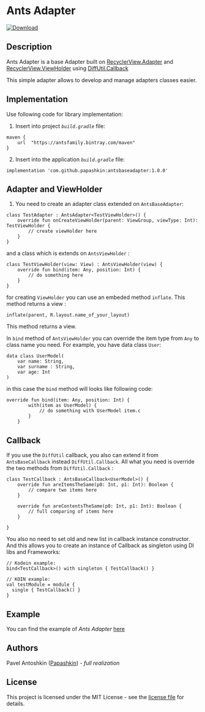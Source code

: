 # Ants Adapter
[ ![Download](https://api.bintray.com/packages/antsfamily/maven/AntsBaseAdapter/images/download.svg?version=1.0.0) ](https://bintray.com/antsfamily/maven/AntsBaseAdapter/1.0.0/link)

## Description
Ants Adapter is a base Adapter built on [RecyclerView.Adapter](https://developer.android.com/reference/android/support/v7/widget/RecyclerView.Adapter) and [RecyclerView.ViewHolder](https://developer.android.com/reference/android/support/v7/widget/RecyclerView.ViewHolder.html) using [DiffUtil.Callback](https://developer.android.com/reference/android/support/v7/util/DiffUtil.Callback)

This simple adapter allows to develop and manage adapters classes easier.

## Implementation

Use following code for library implementation:

1. Insert into project *`build.gradle`* file:
```
maven {
    url  "https://antsfamily.bintray.com/maven"
}
```

2. Insert into the application *`build.gradle`* file:
```
implementation 'com.github.papashkin:antsbaseadapter:1.0.0'
```

## Adapter and ViewHolder

1. You need to create an adapter class extended on `AntsBaseAdapter`:

```
class TestAdapter : AntsAdapter<TestViewHolder>() {
    override fun onCreateViewHolder(parent: ViewGroup, viewType: Int): TestViewHolder {
        // create viewHolder here
    }
}
```
and a class which is extends on `AntsViewHolder` :
```
class TestViewHolder(view: View) : AntsViewHolder(view) {
    override fun bind(item: Any, position: Int) {
        // do something here
    }
}
```

for creating `ViewHolder` you can use an embeded method `inflate`. This method returns a view :
```
inflate(parent, R.layout.name_of_your_layout)
```
This method returns a view.


In `bind` method of `AntsViewHolder` you can override the item type from `Any` to class name you need.
For example, you have data class `User`:
```
data class UserModel(
    var name: String,
    var surname : String,
    var age: Int
)
```

in this case the `bind` method will looks like following code:
```
override fun bind(item: Any, position: Int) {
        with(item as UserModel) {
            // do something with UserModel item.c
        }
    }
```

## Callback

If you use the `DiffUtil` callback, you also can extend it from `AntsBaseCallback` instead `DiffUtil.Callback`.
All what you need is override the two methods from `DiffUtil.Callback` :
```
class TestCallback : AntsBaseCallback<UserModel>() {
    override fun areItemsTheSame(p0: Int, p1: Int): Boolean {
        // compare two items here
    }

    override fun areContentsTheSame(p0: Int, p1: Int): Boolean {
        // full comparing of items here 
    }

}
```
You also no need to set old and new list in callback instance constructor.
And this allows you to create an instance of Callback as singleton using DI libs and Frameworks:

```
// Kodein example:
bind<TestCallback>() with singleton { TestCallback() }

// KOIN example:
val testModule = module { 
  single { TestCallback() } 
}
```
## Example
You can find the example of *Ants Adapter* [here](sample)


## Authors
Pavel Antoshkin ([Papashkin](https://github.com/Papashkin)) - *full realization*


## License
This project is licensed under the MIT License - see the [license file](LICENSE.md) for details.
